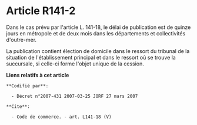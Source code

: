 # Article R141-2

Dans le cas prévu par l'article L. 141-18, le délai de publication est de quinze jours en métropole et de deux mois dans les
départements et collectivités d'outre-mer.

La publication contient élection de domicile dans le ressort du tribunal de la situation de l'établissement principal et dans
le ressort où se trouve la succursale, si celle-ci forme l'objet unique de la cession.

**Liens relatifs à cet article**

	**Codifié par**:

	  - Décret n°2007-431 2007-03-25 JORF 27 mars 2007

	**Cite**:

	  - Code de commerce. - art. L141-18 (V)
